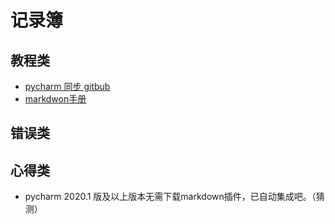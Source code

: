 # 记录簿
## 教程类
- [pycharm 同步 gitbub](https://blog.csdn.net/john_bian/article/details/94657057)
- [markdwon手册](http://www.markdown.cn/)

## 错误类

## 心得类
- pycharm 2020.1 版及以上版本无需下载markdown插件，已自动集成吧。（猜测）